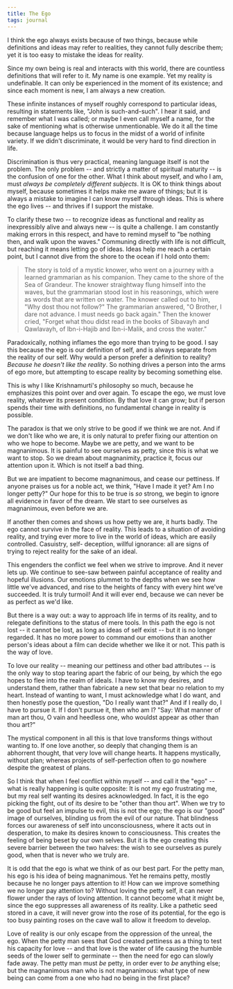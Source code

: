 ```yaml
---
title: The Ego
tags: journal
---
```


I think the ego always exists because of two things, because while
definitions and ideas may refer to realities, they cannot fully describe
them; yet it is too easy to mistake the ideas for reality.

Since my own being is real and interacts with this world, there are
countless definitions that will refer to it.  My name is one example.
Yet my reality is undefinable.  It can only be experienced in the moment
of its existence; and since each moment is new, I am always a new
creation.

These infinite instances of myself roughly correspond to particular
ideas, resulting in statements like, "John is such-and-such".  I hear it
said, and remember what I was called; or maybe I even call myself a
name, for the sake of mentioning what is otherwise unmentionable.  We do
it all the time because language helps us to focus in the midst of a
world of infinite variety.  If we didn't discriminate, it would be very
hard to find direction in life.

Discrimination is thus very practical, meaning language itself is not
the problem.  The only problem -- and strictly a matter of spiritual
maturity -- is the confusion of one for the other.  What I think about
myself, and who I am, must *always be completely different subjects*.  It
is OK to think things about myself, because sometimes it helps make me
aware of things; but it is always a mistake to imagine I can know myself
through ideas.  This is where the ego lives -- and thrives if I support
the mistake.

To clarify these two -- to recognize ideas as functional and reality as
inexpressibly alive and always new -- is quite a challenge.  I am
constantly making errors in this respect, and have to remind myself to
"be nothing then, and walk upon the waves."  Communing directly with
life is not difficult, but reaching it means letting go of ideas.  Ideas
help me reach a certain point, but I cannot dive from the shore to the
ocean if I hold onto them:

> The story is told of a mystic knower, who went on a journey with a
> learned grammarian as his companion.  They came to the shore of the
> Sea of Grandeur.  The knower straightway flung himself into the waves,
> but the grammarian stood lost in his reasonings, which were as words
> that are written on water.  The knower called out to him, "Why dost
> thou not follow?"  The grammarian answered, "O Brother, I dare not
> advance.  I must needs go back again."  Then the knower cried, "Forget
> what thou didst read in the books of Sibavayh and Qawlavayh, of
> Ibn-i-Hajib and Ibn-i-Malik, and cross the water."

Paradoxically, nothing inflames the ego more than trying to be good.  I
say this because the ego is our definition of self, and is always
separate from the reality of our self.  Why would a person prefer a
definition to reality?  *Because he doesn't like the reality*.  So nothing
drives a person into the arms of ego more, but attempting to escape
reality by becoming something else.

This is why I like Krishnamurti's philosophy so much, because he
emphasizes this point over and over again.  To escape the ego, we must
love reality, whatever its present condition.  By that love it can grow;
but if person spends their time with definitions, no fundamental change
in reality is possible.

The paradox is that we only strive to be good if we think we are not.
And if we don't like who we are, it is only natural to prefer fixing our
attention on who we hope to become.  Maybe we are petty, and we want to
be magnanimous.  It is painful to see ourselves as petty, since this is
what we want to stop.  So we dream about magnanimity, practice it, focus
our attention upon it.  Which is not itself a bad thing.

But we are impatient to become magnanimous, and cease our pettiness.  If
anyone praises us for a noble act, we think, "Have I made it yet?  Am I
no longer petty?"  Our hope for this to be true is *so* strong, we begin
to ignore all evidence in favor of the dream.  We start to see ourselves
as magnanimous, even before we are.

If another then comes and shows us how petty we are, it hurts badly.
The ego cannot survive in the face of reality.  This leads to a
situation of avoiding reality, and trying ever more to live in the world
of ideas, which are easily controlled.  Casuistry, self- deception,
willful ignorance: all are signs of trying to reject reality for the
sake of an ideal.

This engenders the conflict we feel when we strive to improve.  And it
never lets up.  We continue to see-saw between painful acceptance of
reality and hopeful illusions.  Our emotions plummet to the depths when
we see how little we've advanced, and rise to the heights of fancy with
every hint we've succeeded.  It is truly turmoil!  And it will ever end,
because we can never be as perfect as we'd like.

But there is a way out: a way to approach life in terms of its reality,
and to relegate definitions to the status of mere tools.  In this path
the ego is not lost -- it cannot be lost, as long as ideas of self exist
-- but it is no longer regarded.  It has no more power to command our
emotions than another person's ideas about a film can decide whether we
like it or not.  This path is the way of love.

To love our reality -- meaning our pettiness and other bad attributes --
is the only way to stop tearing apart the fabric of our being, by which
the ego hopes to flee into the realm of ideals.  I have to know my
desires, and understand them, rather than fabricate a new set that bear
no relation to my heart.  Instead of wanting to want, I must acknowledge
what I do want, and then honestly pose the question, "Do I really want
that?"  And if I really do, I have to pursue it.  If I don't pursue it,
then who am I?  "Say: What manner of man art thou, O vain and heedless
one, who wouldst appear as other than thou art?"

The mystical component in all this is that love transforms things
without wanting to.  If one love another, so deeply that changing them
is an abhorrent thought, that very love will change hearts.  It happens
mystically, without plan; whereas projects of self-perfection often to
go nowhere despite the greatest of plans.

So I think that when I feel conflict within myself -- and call it the
"ego" -- what is really happening is quite opposite: It is not my ego
frustrating me, but my real self wanting its desires acknowledged.  In
fact, it is the ego picking the fight, out of its desire to be "other
than thou art".  When we try to be good but feel an impulse to evil,
this is not the ego; the ego is our "good" image of ourselves, blinding
us from the evil of our nature.  That blindness forces our awareness of
self into unconsciousness, where it acts out in desperation, to make its
desires known to consciousness.  This creates the feeling of being beset
by our own selves.  But it is the ego creating this severe barrier
between the two halves: the wish to see ourselves as purely good, when
that is never who we truly are.

It is odd that the ego is what we think of as our best part.  For the
petty man, his ego is his idea of being magnanimous.  Yet he remains
petty, mostly because he no longer pays attention to it!  How can we
improve something we no longer pay attention to?  Without loving the
petty self, it can never flower under the rays of loving attention.  It
cannot become what it might be, since the ego suppresses all awareness
of its reality.  Like a pathetic seed stored in a cave, it will never
grow into the rose of its potential, for the ego is too busy painting
roses on the cave wall to allow it freedom to develop.

Love of reality is our only escape from the oppression of the unreal,
the ego.  When the petty man sees that God created pettiness as a thing
to test his capacity for love -- and that love is the water of life
causing the humble seeds of the lower self to germinate -- then the need
for ego can slowly fade away.  The petty man must *be* petty, in order
ever to *be* anything else; but the magnanimous man who is not
magnanimous: what type of new being can come from a one who had no being
in the first place?


